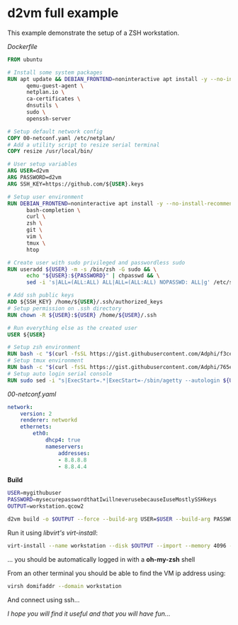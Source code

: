# d2vm full example

This example demonstrate the setup of a ZSH workstation.

*Dockerfile*
```dockerfile
FROM ubuntu

# Install some system packages
RUN apt update && DEBIAN_FRONTEND=noninteractive apt install -y --no-install-recommends \
      qemu-guest-agent \
      netplan.io \
      ca-certificates \
      dnsutils \
      sudo \
      openssh-server

# Setup default network config
COPY 00-netconf.yaml /etc/netplan/
# Add a utility script to resize serial terminal
COPY resize /usr/local/bin/

# User setup variables
ARG USER=d2vm
ARG PASSWORD=d2vm
ARG SSH_KEY=https://github.com/${USER}.keys

# Setup user environment
RUN DEBIAN_FRONTEND=noninteractive apt install -y --no-install-recommends \
      bash-completion \
      curl \
      zsh \
      git \
      vim \
      tmux \
      htop

# Create user with sudo privileged and passwordless sudo
RUN useradd ${USER} -m -s /bin/zsh -G sudo && \
      echo "${USER}:${PASSWORD}" | chpasswd && \
      sed -i 's|ALL=(ALL:ALL) ALL|ALL=(ALL:ALL) NOPASSWD: ALL|g' /etc/sudoers

# Add ssh public keys
ADD ${SSH_KEY} /home/${USER}/.ssh/authorized_keys
# Setup permission on .ssh directory
RUN chown -R ${USER}:${USER} /home/${USER}/.ssh

# Run everything else as the created user
USER ${USER}

# Setup zsh environment
RUN bash -c "$(curl -fsSL https://gist.githubusercontent.com/Adphi/f3ce3cc4b2551c437eb667f3a5873a16/raw/be05553da87f6e9d8b0d290af5aa036d07de2e25/env.setup)"
# Setup tmux environment
RUN bash -c "$(curl -fsSL https://gist.githubusercontent.com/Adphi/765e9382dd5e547633be567e2eb72476/raw/a3fe4b3f35e598dca90e2dd45d30dc1753447a48/tmux-setup)"
# Setup auto login serial console
RUN sudo sed -i "s|ExecStart=.*|ExecStart=-/sbin/agetty --autologin ${USER} --keep-baud 115200,38400,9600 \%I \$TERM|" /usr/lib/systemd/system/serial-getty@.service
```

*00-netconf.yaml*
```yaml
network:
    version: 2
    renderer: networkd
    ethernets:
        eth0:
            dhcp4: true
            nameservers:
                addresses:
                - 8.8.8.8
                - 8.8.4.4

```

**Build**

```bash
USER=mygithubuser
PASSWORD=mysecurepasswordthatIwillneverusebecauseIuseMostlySSHkeys
OUTPUT=workstation.qcow2

d2vm build -o $OUTPUT --force --build-arg USER=$USER --build-arg PASSWORD=$PASSWORD --build-arg SSH_KEY=https://github.com/$USER.keys .
```

Run it using *libvirt's virt-install*:

```bash
virt-install --name workstation --disk $OUTPUT --import --memory 4096 --vcpus 4 --nographics --cpu host --channel unix,target.type=virtio,target.name='org.qemu.guest_agent.0'
```
... you should be automatically logged in with a **oh-my-zsh** shell

From an other terminal you should be able to find the VM ip address using:
```bash
virsh domifaddr --domain workstation
```

And connect using ssh...



*I hope you will find it useful and that you will have fun...*
